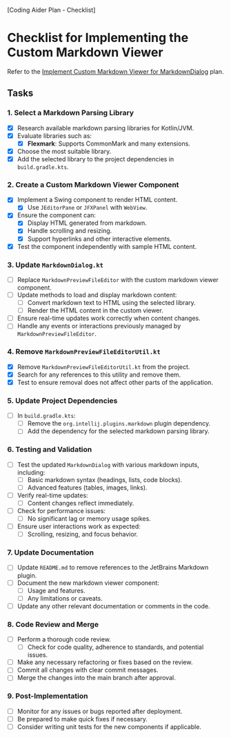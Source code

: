 [Coding Aider Plan - Checklist]

# Checklist for Implementing the Custom Markdown Viewer

Refer to the [Implement Custom Markdown Viewer for MarkdownDialog](ImplementCustomMarkdownViewer.md) plan.

## Tasks

### 1. Select a Markdown Parsing Library

- [x] Research available markdown parsing libraries for Kotlin/JVM.
- [x] Evaluate libraries such as:
    - [x] **Flexmark**: Supports CommonMark and many extensions.
- [x] Choose the most suitable library.
- [x] Add the selected library to the project dependencies in `build.gradle.kts`.

### 2. Create a Custom Markdown Viewer Component

- [x] Implement a Swing component to render HTML content.
    - [x] Use `JEditorPane` or `JFXPanel` with `WebView`.
- [x] Ensure the component can:
    - [x] Display HTML generated from markdown.
    - [x] Handle scrolling and resizing.
    - [x] Support hyperlinks and other interactive elements.
- [x] Test the component independently with sample HTML content.

### 3. Update `MarkdownDialog.kt`

- [ ] Replace `MarkdownPreviewFileEditor` with the custom markdown viewer component.
- [ ] Update methods to load and display markdown content:
    - [ ] Convert markdown text to HTML using the selected library.
    - [ ] Render the HTML content in the custom viewer.
- [ ] Ensure real-time updates work correctly when content changes.
- [ ] Handle any events or interactions previously managed by `MarkdownPreviewFileEditor`.

### 4. Remove `MarkdownPreviewFileEditorUtil.kt`

- [x] Remove `MarkdownPreviewFileEditorUtil.kt` from the project.
- [x] Search for any references to this utility and remove them.
- [x] Test to ensure removal does not affect other parts of the application.

### 5. Update Project Dependencies

- [ ] In `build.gradle.kts`:
    - [ ] Remove the `org.intellij.plugins.markdown` plugin dependency.
    - [ ] Add the dependency for the selected markdown parsing library.

### 6. Testing and Validation

- [ ] Test the updated `MarkdownDialog` with various markdown inputs, including:
    - [ ] Basic markdown syntax (headings, lists, code blocks).
    - [ ] Advanced features (tables, images, links).
- [ ] Verify real-time updates:
    - [ ] Content changes reflect immediately.
- [ ] Check for performance issues:
    - [ ] No significant lag or memory usage spikes.
- [ ] Ensure user interactions work as expected:
    - [ ] Scrolling, resizing, and focus behavior.

### 7. Update Documentation

- [ ] Update `README.md` to remove references to the JetBrains Markdown plugin.
- [ ] Document the new markdown viewer component:
    - [ ] Usage and features.
    - [ ] Any limitations or caveats.
- [ ] Update any other relevant documentation or comments in the code.

### 8. Code Review and Merge

- [ ] Perform a thorough code review.
    - [ ] Check for code quality, adherence to standards, and potential issues.
- [ ] Make any necessary refactoring or fixes based on the review.
- [ ] Commit all changes with clear commit messages.
- [ ] Merge the changes into the main branch after approval.

### 9. Post-Implementation

- [ ] Monitor for any issues or bugs reported after deployment.
- [ ] Be prepared to make quick fixes if necessary.
- [ ] Consider writing unit tests for the new components if applicable.
